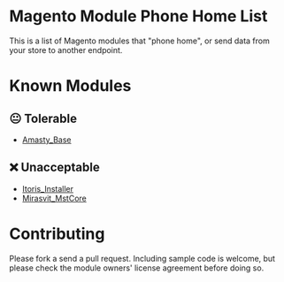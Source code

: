 Magento Module Phone Home List
===

This is a list of Magento modules that "phone home", or send data from your store to another endpoint.

# Known Modules

## :neutral_face: Tolerable

* [Amasty_Base](Amasty_Base/README.md)

## :x: Unacceptable

* [Itoris_Installer](Itoris_Installer/README.md)
* [Mirasvit_MstCore](Mirasvit_MstCore/README.md)

# Contributing

Please fork a send a pull request.  Including sample code is welcome, but please check the module owners' license agreement before doing so.
